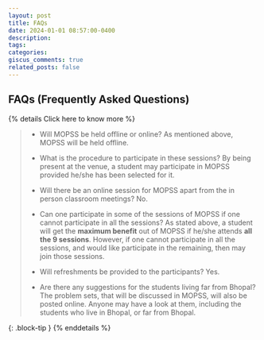 ```yaml
---
layout: post
title: FAQs
date: 2024-01-01 08:57:00-0400
description: 
tags: 
categories: 
giscus_comments: true
related_posts: false
---
```



## FAQs (Frequently Asked Questions)

{% details Click here to know more %}

> - Will MOPSS be held offline or online?
> As mentioned above, MOPSS will be held offline.
>
> - What is the procedure to participate in these sessions?
> By being present at the venue, a student may participate in MOPSS provided he/she has been selected for it.
>
> - Will there be an online session for MOPSS apart from the in person classroom meetings?
> No.
>
> - Can one participate in some of the sessions of MOPSS if one cannot participate in all the sessions?
> As stated above, a student will get the **maximum benefit** out of MOPSS if he/she attends **all the 9 sessions**. However, if one cannot participate in all the sessions, and would like participate in the remaining, then may join those sessions.
>
> - Will refreshments be provided to the participants?
> Yes.
>
> - Are there any suggestions for the students living far from Bhopal?
> The problem sets, that will be discussed in MOPSS, will also be posted online. Anyone may have a look at them, including the students who live in Bhopal, or far from Bhopal.
> 
{: .block-tip }
{% enddetails %}